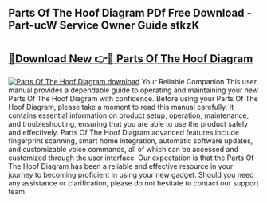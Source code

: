 ## Parts Of The Hoof Diagram PDf Free Download - Part-ucW Service Owner Guide stkzK

# <h2><a href="http://dflmids.blite.top/?on=Parts+Of+The+Hoof+Diagram">🔗Download New 👉🔴 Parts Of The Hoof Diagram</a></h2>

[![Parts Of The Hoof Diagram download](https://i.imgur.com/lujVjoI.png)](http://dflmids.blite.top/?on=Parts+Of+The+Hoof+Diagram)
Your Reliable Companion This user manual provides a dependable guide to operating and maintaining your new Parts Of The Hoof Diagram with confidence. Before using your Parts Of The Hoof Diagram, please take a moment to read this manual carefully. It contains essential information on product setup, operation, maintenance, and troubleshooting, ensuring that you are able to use the product safely and effectively. Parts Of The Hoof Diagram advanced features include fingerprint scanning, smart home integration, automatic software updates, and customizable voice commands, all of which can be accessed and customized through the user interface. Our expectation is that the Parts Of The Hoof Diagram has been a reliable and effective resource in your journey to becoming proficient in using your new gadget. Should you need any assistance or clarification, please do not hesitate to contact our support team.
